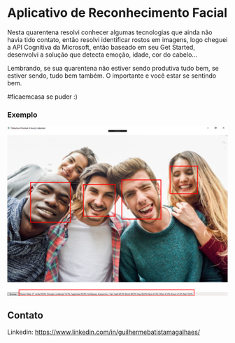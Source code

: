 # Aplicativo de Reconhecimento Facial

Nesta quarentena resolvi conhecer algumas tecnologias que ainda não havia tido contato, então resolvi identificar rostos em imagens, logo cheguei a API Cognitiva da Microsoft, então baseado em seu Get Started, desenvolvi a solução que detecta emoção, idade, cor do cabelo...

Lembrando, se sua quarentena não estiver sendo produtiva tudo bem,  se estiver sendo, tudo bem também. O importante e você estar se sentindo bem.

#ficaemcasa se puder :)

###   Exemplo
![alt text](reconhecimentofacil.png "Exemplo do aplicativo em funcionamento")

## Contato
Linkedin: https://www.linkedin.com/in/guilhermebatistamagalhaes/
